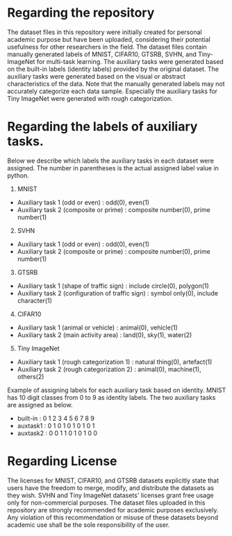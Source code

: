 # Regarding the repository
The dataset files in this repository were initially created for personal academic purpose but have been uploaded, considering their potential usefulness for other researchers in the field.
The dataset files contain manually generated labels of MNIST, CIFAR10, GTSRB, SVHN, and Tiny-ImageNet for multi-task learning.
The auxiliary tasks were generated based on the built-in labels (identity labels) provided by the original dataset.
The auxiliary tasks were generated based on the visual or abstract characteristics of the data. 
Note that the manually generated labels may not accurately categorize each data sample. Especially the auxiliary tasks for Tiny ImageNet were generated with rough categorization.

# Regarding the labels of auxiliary tasks.
Below we describe which labels the auxiliary tasks in each dataset were assigned. The number in parentheses is the actual assigned label value in python.
1. MNIST
 - Auxiliary task 1 (odd or even) : odd(0), even(1)
 - Auxiliary task 2 (composite or prime) : composite number(0), prime number(1)
2. SVHN
 - Auxiliary task 1 (odd or even) : odd(0), even(1)
 - Auxiliary task 2 (composite or prime) : composite number(0), prime number(1)
3. GTSRB
 - Auxiliary task 1 (shape of traffic sign) : include circle(0), polygon(1)
 - Auxiliary task 2 (configuration of traffic sign) : symbol only(0), include character(1) 
4. CIFAR10
 - Auxiliary task 1 (animal or vehicle) : animal(0), vehicle(1)
 - Auxiliary task 2 (main activity area) : land(0), sky(1), water(2)
5. Tiny ImageNet
 - Auxiliary task 1 (rough categorization 1) : natural thing(0), artefact(1) 
 - Auxiliary task 2 (rough categorization 2) : animal(0), machine(1), others(2)

Example of assigning labels for each auxiliary task based on identity.
MNIST has 10 digit classes from 0 to 9 as identity labels. The two auxiliary tasks are assigned as below.
- built-in : 0 1 2 3 4 5 6 7 8 9
- auxtask1 : 0 1 0 1 0 1 0 1 0 1
- auxtask2 : 0 0 1 1 0 1 0 1 0 0

# Regarding License
The licenses for MNIST, CIFAR10, and GTSRB datasets explicitly state that users have the freedom to merge, modify, and distribute the datasets as they wish. SVHN and Tiny ImageNet datasets' licenses grant free usage only for non-commercial purposes. The dataset files uploaded in this repository are strongly recommended for academic purposes exclusively. Any violation of this recommendation or misuse of these datasets beyond academic use shall be the sole responsibility of the user.
